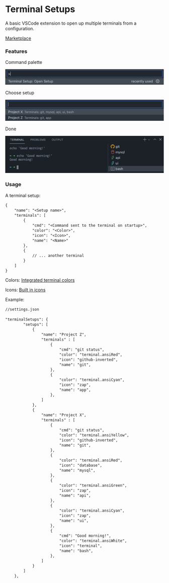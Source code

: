 # Terminal Setups

A basic VSCode extension to open up multiple terminals from a configuration.

[Marketplace](https://marketplace.visualstudio.com/items?itemName=linderjohan.terminal-setups)

### Features

Command palette

![Command palette](images/command-palette.png)

Choose setup

![Setups](images/setups.png)

Done

![Terminals](images/terminals.png)

### Usage

A terminal setup:

```jsonc
{
	"name": "<Setup name>",
	"terminals": [
		{
			"cmd": "<Command sent to the terminal on startup>",
			"color": "<Color>",
			"icon": "<Icon>",
			"name": "<Name>"
		},
		{
			// ... another terminal
		}
	]
}
```

Colors: [Integrated terminal colors](https://code.visualstudio.com/api/references/theme-color#integrated-terminal-colors)

Icons: [Built in icons](https://code.visualstudio.com/api/references/icons-in-labels#icon-listing)

Example:

```jsonc
//settings.json

"terminalSetups": {
		"setups": [
			{
				"name": "Project Z",
				"terminals" : [
					{
						"cmd": "git status",
						"color": "terminal.ansiRed",
						"icon": "github-inverted",
						"name": "git",
					},
					{
						"color": "terminal.ansiCyan",
						"icon": "zap",
						"name": "app",
					},
				]
			},
			{
				"name": "Project X",
				"terminals" : [
					{
						"cmd": "git status",
						"color": "terminal.ansiYellow",
						"icon": "github-inverted",
						"name": "git",
					},
					{
						"color": "terminal.ansiRed",
						"icon": "database",
						"name": "mysql",
					},
					{
						"color": "terminal.ansiGreen",
						"icon": "zap",
						"name": "api",
					},
					{
						"color": "terminal.ansiCyan",
						"icon": "zap",
						"name": "ui",
					},
					{
						"cmd": "Good morning!",
						"color": "terminal.ansiWhite",
						"icon": "terminal",
						"name": "bash",
					},
				]
			}
		]
	},
```
